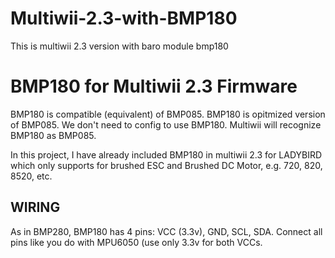 # Multiwii-2.3-with-BMP180
This is multiwii 2.3 version with baro module bmp180

<h1>BMP180 for Multiwii 2.3 Firmware</h1>
<p>BMP180 is compatible (equivalent) of BMP085. BMP180 is opitmized version of BMP085. We don't need to config to use BMP180. Multiwii will recognize BMP180 as BMP085.</p>
<p>In this project, I have already included BMP180 in multiwii 2.3 for LADYBIRD which only supports for brushed ESC and Brushed DC Motor, e.g. 720, 820, 8520, etc.</p>

<h2>WIRING</h2>
<p>As in BMP280, BMP180 has 4 pins: VCC (3.3v), GND, SCL, SDA. Connect all pins like you do with MPU6050 (use only 3.3v for both VCCs.</p>
